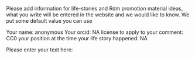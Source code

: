 Please add information for life-stories and Rdm promotion material ideas, what you write will be entered in the website and we would like to know. We put some default value you can use

Your name: anonymous
Your orcid: NA
license to apply to your comment: CC0
your position at the time your life story happened: NA

Please enter your text here:

